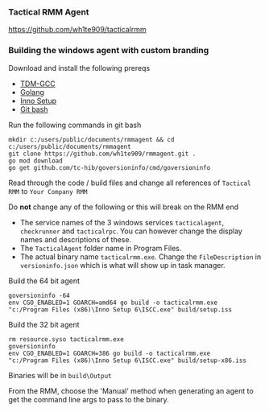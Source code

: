 ### Tactical RMM Agent
https://github.com/wh1te909/tacticalrmm


### Building the windows agent with custom branding
Download and install the following prereqs
- [TDM-GCC](https://github.com/jmeubank/tdm-gcc/releases/download/v9.2.0-tdm64-1/tdm64-gcc-9.2.0.exe)
- [Golang](https://golang.org/dl/go1.15.3.windows-amd64.msi)
- [Inno Setup](https://jrsoftware.org/isdl.php)
- [Git bash](https://github.com/git-for-windows/git/releases/download/v2.29.1.windows.1/Git-2.29.1-64-bit.exe)


Run the following commands in git bash
```
mkdir c:/users/public/documents/rmmagent && cd c:/users/public/documents/rmmagent
git clone https://github.com/wh1te909/rmmagent.git .
go mod download
go get github.com/tc-hib/goversioninfo/cmd/goversioninfo
```

Read through the code / build files and change all references of ```Tactical RMM``` to ```Your Company RMM```

Do __not__ change any of the following or this will break on the RMM end
- The service names of the 3 windows services ```tacticalagent```, ```checkrunner``` and ```tacticalrpc```. You can however change the display names and descriptions of these.
- The ```TacticalAgent``` folder name in Program Files.
- The actual binary name ```tacticalrmm.exe```. Change the ```FileDescription``` in ```versioninfo.json``` which is what will show up in task manager.

Build the 64 bit agent
```
goversioninfo -64
env CGO_ENABLED=1 GOARCH=amd64 go build -o tacticalrmm.exe
"c:/Program Files (x86)\Inno Setup 6\ISCC.exe" build/setup.iss
```

Build the 32 bit agent
```
rm resource.syso tacticalrmm.exe
goversioninfo
env CGO_ENABLED=1 GOARCH=386 go build -o tacticalrmm.exe
"c:/Program Files (x86)\Inno Setup 6\ISCC.exe" build/setup-x86.iss
```

Binaries will be in ```build\Output```

From the RMM, choose the 'Manual' method when generating an agent to get the command line args to pass to the binary.

